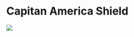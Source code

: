 # Capitan America Shield

<img src = "https://raw.githubusercontent.com/Nukecraft5419/PythonTurtle/main/src/python_turtle/Capitan_America_Shield/google-chrome-logo.png">
